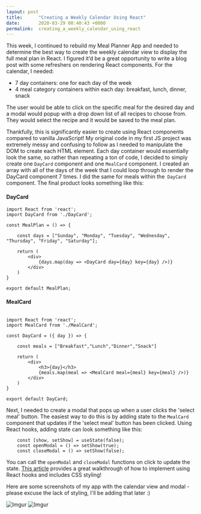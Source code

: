 ```yaml
---
layout: post
title:      "Creating a Weekly Calendar Using React"
date:       2020-03-29 00:40:43 +0000
permalink:  creating_a_weekly_calendar_using_react
---
```



This week, I continued to rebuild my Meal Planner App and needed to determine the best way to create the weekly calendar view to display the full meal plan in React. I figured it’d be a great opportunity to write a blog post with some refreshers on rendering React components. For the calendar, I needed:
* 7 day containers: one for each day of the week
*  4 meal category containers within each day: breakfast, lunch, dinner, snack

The user would be able to click on the specific meal for the desired day and a modal would popup with a drop down list of all recipes to choose from. They would select the recipe and it would be saved to the meal plan. 

Thankfully, this is significantly easier to create using React components compared to vanilla JavaScript! My original code in my first JS project was extremely messy and confusing to follow as I needed to manipulate the DOM to create each HTML element. Each day container would essentially look the same, so rather than repeating a ton of code, I decided to simply create one `DayCard` component and one `MealCard` component. I created an array with all of the days of the week that I could loop through to render the DayCard component 7 times. I did the same for meals within the` DayCard` component. The final product looks something like this:

#### DayCard

```
import React from 'react';
import DayCard from './DayCard';

const MealPlan = () => {

    const days = ["Sunday", "Monday", "Tuesday", "Wednesday", "Thursday", "Friday", "Saturday"];

    return (
        <div>
            {days.map(day => <DayCard day={day} key={day} />)}
        </div>
    )
}

export default MealPlan;
```

#### MealCard

```

import React from 'react';
import MealCard from './MealCard';

const DayCard = ({ day }) => {

    const meals = ["Breakfast","Lunch","Dinner","Snack"]

    return (
        <div>
            <h3>{day}</h3>
            {meals.map(meal => <MealCard meal={meal} key={meal} />)}
        </div>
    )
}

export default DayCard;
```

Next, I needed to create a modal that pops up when a user clicks the 'select meal' button. The easiest way to do this is by adding state to the `MealCard` component that updates if the 'select meal' button has been clicked. Using React hooks, adding state can look something like this:
```
    const [show, setShow] = useState(false);
    const openModal = () => setShow(true);
    const closeModal = () => setShow(false);
```
You can call the `openModal` and `closeModal` functions on click to update the state.  [This article](https://reactgo.com/react-modal-tutorial/) provides a great walkthrough of how to implement using React hooks and includes CSS styling! 

Here are some screenshots of my app with the calendar view and modal - please excuse the lack of styling, I'll be adding that later :)

![Imgur](https://i.imgur.com/06dvzi6.png?1)
![Imgur](https://i.imgur.com/LJ2mbuu.png?1)
